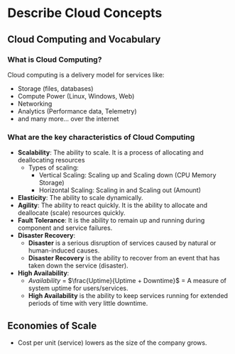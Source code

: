 # Describe Cloud Concepts

## Cloud Computing and Vocabulary
### What is Cloud Computing?
Cloud computing is a delivery model for services like:
- Storage (files, databases)
- Compute Power (Linux, Windows, Web)
- Networking
- Analytics (Performance data, Telemetry)
- and many more...
over the internet

### What are the key characteristics of Cloud Computing
- **Scalability**: The ability to scale. It is a process of allocating and deallocating resources
    - Types of scaling:
        - Vertical Scaling: Scaling up and Scaling down (CPU Memory Storage)
        - Horizontal Scaling: Scaling in and Scaling out (Amount)
- **Elasticity**: The ability to scale dynamically.
- **Agility**: The ability to react quickly. It is the ability to allocate and deallocate (scale) resources quickly.
- **Fault Tolerance**: It is the ability to remain up and running during component and service failures.
- **Disaster Recovery**:
    - **Disaster** is a serious disruption of services caused by natural or human-induced causes.
    - **Disaster Recovery** is the ability to recover from an event that has taken down the service (disaster).
- **High Availability**:
    - $Availability$ = $\frac{Uptime}{Uptime + Downtime}$ = A measure of system uptime for users/services.
    - **High Availability** is the ability to keep services running for extended periods of time with very little downtime.


## Economies of Scale
- Cost per unit (service) lowers as the size of the company grows.



